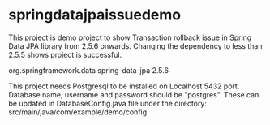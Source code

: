 # springdatajpaissuedemo


This project is demo project to show Transaction rollback issue in Spring Data JPA library from 2.5.6 onwards. Changing the dependency to less than 2.5.5 shows project is successful.

<dependency>
            <groupId>org.springframework.data</groupId>
            <artifactId>spring-data-jpa</artifactId>
            <version>2.5.6</version>
        </dependency>
        
        
This project needs Postgresql to be installed on Localhost 5432 port. Database name, username and password should be "postgres". These can be updated in DatabaseConfig.java file under the directory: src/main/java/com/example/demo/config 
        
        

